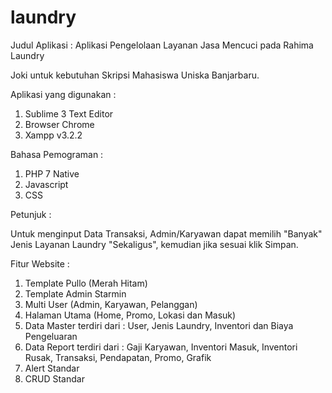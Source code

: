 # laundry
Judul Aplikasi :  Aplikasi Pengelolaan Layanan Jasa Mencuci pada Rahima Laundry

Joki untuk kebutuhan Skripsi Mahasiswa Uniska Banjarbaru.

Aplikasi yang digunakan :
1. Sublime 3 Text Editor
2. Browser Chrome
3. Xampp v3.2.2

Bahasa Pemograman :
1. PHP 7 Native
2. Javascript
3. CSS

Petunjuk :

Untuk menginput Data Transaksi, Admin/Karyawan dapat memilih "Banyak" Jenis Layanan Laundry "Sekaligus", kemudian jika sesuai klik Simpan.

Fitur Website :
1. Template Pullo (Merah Hitam)
2. Template Admin Starmin 
3. Multi User (Admin, Karyawan, Pelanggan)
4. Halaman Utama (Home, Promo, Lokasi dan Masuk)
5. Data Master terdiri dari : User, Jenis Laundry, Inventori dan Biaya Pengeluaran
6. Data Report terdiri dari : Gaji Karyawan, Inventori Masuk, Inventori Rusak, Transaksi, Pendapatan, Promo, Grafik
7. Alert Standar
8. CRUD Standar
